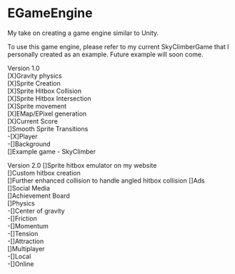 # EGameEngine
My take on creating a game engine similar to Unity.

To use this game engine, please refer to my current SkyClimberGame that I personally created as an example. Future example will soon come.    

Version 1.0   
[X]Gravity physics   
[X]Sprite Creation  
[X]Sprite Hitbox Collision   
[X]Sprite Hitbox Intersection    
[X]Sprite movement  
[X]EMap/EPixel generation  
[X]Current Score  
[]Smooth Sprite Transitions  
-[X]Player  
-[]Background  
[]Example game - SkyClimber  


Version 2.0 
[]Sprite hitbox emulator on my website  
[]Custom hitbox creation  
[]Further enhanced collision to handle angled hitbox collision 
[]Ads  
[]Social Media  
[]Achievement Board  
[]Physics  
-[]Center of gravity  
-[]Friction  
-[]Momentum  
-[]Tension  
-[]Attraction   
[]Multiplayer  
-[]Local  
-[]Online  
